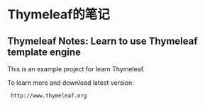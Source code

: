
Thymeleaf的笔记
==============

Thymeleaf Notes: Learn to use Thymeleaf template engine
-------------------------------------------------------
 
This is an example project for learn Thymeleaf.
 
To learn more and download latest version:
 
     http://www.thymeleaf.org